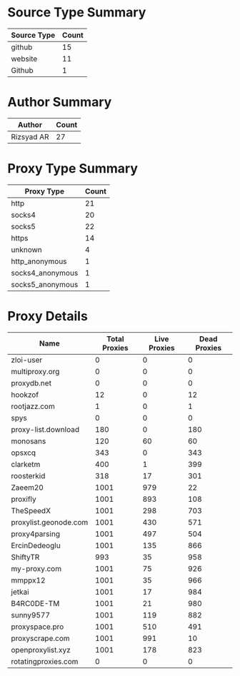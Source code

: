 # Source Type Summary

| Source Type | Count |
|-------------|-------|
| github | 15 |
| website | 11 |
| Github | 1 |


# Author Summary

| Author | Count |
|--------|-------|
| Rizsyad AR | 27 |


# Proxy Type Summary

| Proxy Type | Count |
|------------|-------|
| http | 21 |
| socks4 | 20 |
| socks5 | 22 |
| https | 14 |
| unknown | 4 |
| http_anonymous | 1 |
| socks4_anonymous | 1 |
| socks5_anonymous | 1 |


# Proxy Details

| Name | Total Proxies | Live Proxies | Dead Proxies |
|------|---------------|--------------|---------------|
| zloi-user | 0 | 0 | 0 |
| multiproxy.org | 0 | 0 | 0 |
| proxydb.net | 0 | 0 | 0 |
| hookzof | 12 | 0 | 12 |
| rootjazz.com | 1 | 0 | 1 |
| spys | 0 | 0 | 0 |
| proxy-list.download | 180 | 0 | 180 |
| monosans | 120 | 60 | 60 |
| opsxcq | 343 | 0 | 343 |
| clarketm | 400 | 1 | 399 |
| roosterkid | 318 | 17 | 301 |
| Zaeem20 | 1001 | 979 | 22 |
| proxifly | 1001 | 893 | 108 |
| TheSpeedX | 1001 | 298 | 703 |
| proxylist.geonode.com | 1001 | 430 | 571 |
| proxy4parsing | 1001 | 497 | 504 |
| ErcinDedeoglu | 1001 | 135 | 866 |
| ShiftyTR | 993 | 35 | 958 |
| my-proxy.com | 1001 | 75 | 926 |
| mmppx12 | 1001 | 35 | 966 |
| jetkai | 1001 | 17 | 984 |
| B4RC0DE-TM | 1001 | 21 | 980 |
| sunny9577 | 1001 | 119 | 882 |
| proxyspace.pro | 1001 | 510 | 491 |
| proxyscrape.com | 1001 | 991 | 10 |
| openproxylist.xyz | 1001 | 178 | 823 |
| rotatingproxies.com | 0 | 0 | 0 |
